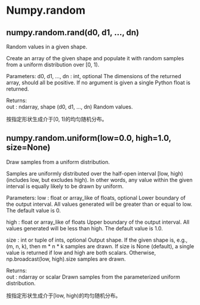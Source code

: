 # Numpy.random
## numpy.random.rand(d0, d1, ..., dn)
Random values in a given shape.

Create an array of the given shape and populate it with random samples from a uniform distribution over [0, 1).

Parameters:	
d0, d1, …, dn : int, optional
The dimensions of the returned array, should all be positive. If no argument is given a single Python float is returned.

Returns:	
out : ndarray, shape (d0, d1, ..., dn)
Random values.

按指定形状生成介于[0, 1)的均匀随机分布。

## numpy.random.uniform(low=0.0, high=1.0, size=None)
Draw samples from a uniform distribution.

Samples are uniformly distributed over the half-open interval [low, high) (includes low, but excludes high). In other words, any value within the given interval is equally likely to be drawn by uniform.

Parameters:	
low : float or array_like of floats, optional
Lower boundary of the output interval. All values generated will be greater than or equal to low. The default value is 0.

high : float or array_like of floats
Upper boundary of the output interval. All values generated will be less than high. The default value is 1.0.

size : int or tuple of ints, optional
Output shape. If the given shape is, e.g., (m, n, k), then m * n * k samples are drawn. If size is None (default), a single value is returned if low and high are both scalars. Otherwise, np.broadcast(low, high).size samples are drawn.

Returns:	
out : ndarray or scalar
Drawn samples from the parameterized uniform distribution.

按指定形状生成介于[low, high)的均匀随机分布。

